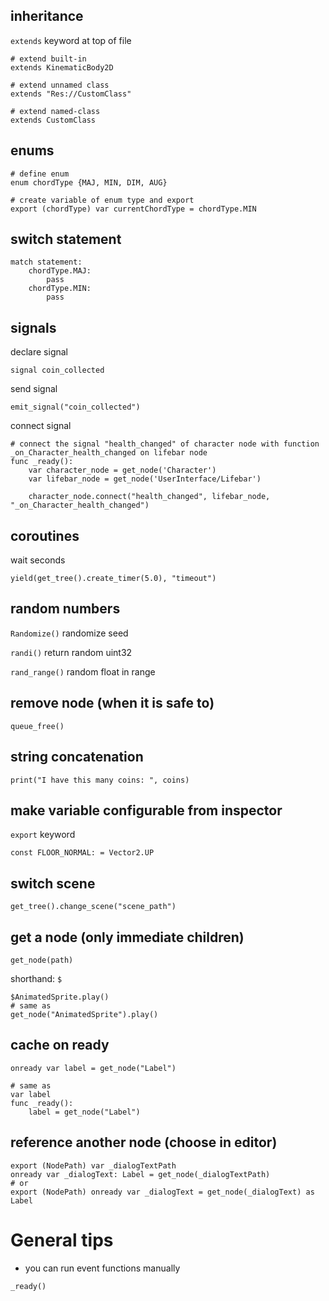 ## inheritance
`extends` keyword at top of file
```gdscript
# extend built-in
extends KinematicBody2D

# extend unnamed class
extends "Res://CustomClass"

# extend named-class
extends CustomClass
```

## enums
```gdscript
# define enum
enum chordType {MAJ, MIN, DIM, AUG}

# create variable of enum type and export
export (chordType) var currentChordType = chordType.MIN
```

## switch statement
```gdscript
match statement:
	chordType.MAJ:
		pass
	chordType.MIN:
		pass
```

## signals
declare signal
```gdscript
signal coin_collected
```

send signal
```gdscript
emit_signal("coin_collected")
```

connect signal
```gdscript
# connect the signal "health_changed" of character node with function _on_Character_health_changed on lifebar node
func _ready():
	var character_node = get_node('Character')
	var lifebar_node = get_node('UserInterface/Lifebar')

	character_node.connect("health_changed", lifebar_node, "_on_Character_health_changed")
```

## coroutines
wait seconds
```gdscript
yield(get_tree().create_timer(5.0), "timeout")
```

## random numbers
`Randomize()` randomize seed

`randi()` return random uint32

`rand_range()` random float in range

## remove node (when it is safe to)
```gdscript
queue_free()
```

## string concatenation
```gdscript
print("I have this many coins: ", coins)
```

## make variable configurable from inspector
`export` keyword
```gdscript
const FLOOR_NORMAL: = Vector2.UP
```

## switch scene
```gdscript
get_tree().change_scene("scene_path")
```

## get a node (only immediate children)
```gdscript
get_node(path)
```

shorthand: `$`
```gdscript
$AnimatedSprite.play()
# same as
get_node("AnimatedSprite").play()
```

## cache on ready
```gdscript
onready var label = get_node("Label")

# same as
var label
func _ready():
	label = get_node("Label")
```

## reference another node (choose in editor)
```gdscript
export (NodePath) var _dialogTextPath
onready var _dialogText: Label = get_node(_dialogTextPath)
# or
export (NodePath) onready var _dialogText = get_node(_dialogText) as Label
```


# General tips
- you can run event functions manually

```gdscript
_ready()
```
